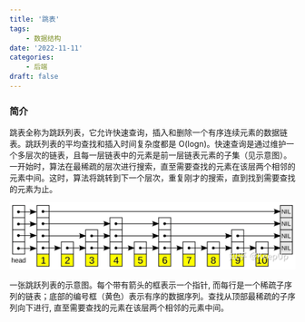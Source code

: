 ```yaml
---
title: '跳表'
tags:
    - 数据结构
date: '2022-11-11'
categories:
    - 后端
draft: false
---
```


### 简介

跳表全称为跳跃列表，它允许快速查询，插入和删除一个有序连续元素的数据链表。跳跃列表的平均查找和插入时间复杂度都是 O(logn)。快速查询是通过维护一个多层次的链表，且每一层链表中的元素是前一层链表元素的子集（见示意图）。一开始时，算法在最稀疏的层次进行搜索，直至需要查找的元素在该层两个相邻的元素中间。这时，算法将跳转到下一个层次，重复刚才的搜索，直到找到需要查找的元素为止。

![](img/skiplist1.webp)

一张跳跃列表的示意图。每个带有箭头的框表示一个指针, 而每行是一个稀疏子序列的链表；底部的编号框（黄色）表示有序的数据序列。查找从顶部最稀疏的子序列向下进行, 直至需要查找的元素在该层两个相邻的元素中间。